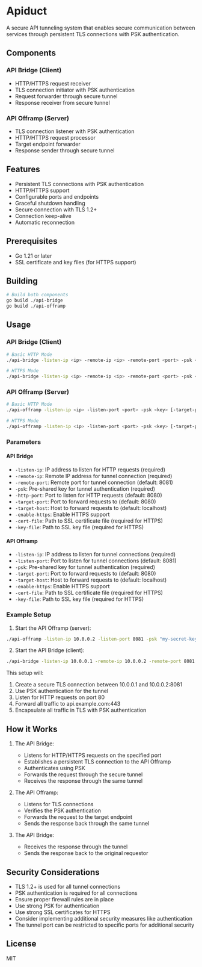 # Apiduct

A secure API tunneling system that enables secure communication between services through persistent TLS connections with PSK authentication.

## Components

### API Bridge (Client)
- HTTP/HTTPS request receiver
- TLS connection initiator with PSK authentication
- Request forwarder through secure tunnel
- Response receiver from secure tunnel

### API Offramp (Server)
- TLS connection listener with PSK authentication
- HTTP/HTTPS request processor
- Target endpoint forwarder
- Response sender through secure tunnel

## Features

- Persistent TLS connections with PSK authentication
- HTTP/HTTPS support
- Configurable ports and endpoints
- Graceful shutdown handling
- Secure connection with TLS 1.2+
- Connection keep-alive
- Automatic reconnection

## Prerequisites

- Go 1.21 or later
- SSL certificate and key files (for HTTPS support)

## Building

```bash
# Build both components
go build ./api-bridge
go build ./api-offramp
```

## Usage

### API Bridge (Client)

```bash
# Basic HTTP Mode
./api-bridge -listen-ip <ip> -remote-ip <ip> -remote-port <port> -psk <key> [-http-port <port>] [-target-port <port>] [-target-host <host>]

# HTTPS Mode
./api-bridge -listen-ip <ip> -remote-ip <ip> -remote-port <port> -psk <key> [-http-port <port>] [-target-port <port>] [-target-host <host>] -enable-https -cert-file <cert.pem> -key-file <key.pem>
```

### API Offramp (Server)

```bash
# Basic HTTP Mode
./api-offramp -listen-ip <ip> -listen-port <port> -psk <key> [-target-port <port>] [-target-host <host>]

# HTTPS Mode
./api-offramp -listen-ip <ip> -listen-port <port> -psk <key> [-target-port <port>] [-target-host <host>] -enable-https -cert-file <cert.pem> -key-file <key.pem>
```

### Parameters

#### API Bridge
- `-listen-ip`: IP address to listen for HTTP requests (required)
- `-remote-ip`: Remote IP address for tunnel connection (required)
- `-remote-port`: Remote port for tunnel connection (default: 8081)
- `-psk`: Pre-shared key for tunnel authentication (required)
- `-http-port`: Port to listen for HTTP requests (default: 8080)
- `-target-port`: Port to forward requests to (default: 8080)
- `-target-host`: Host to forward requests to (default: localhost)
- `-enable-https`: Enable HTTPS support
- `-cert-file`: Path to SSL certificate file (required for HTTPS)
- `-key-file`: Path to SSL key file (required for HTTPS)

#### API Offramp
- `-listen-ip`: IP address to listen for tunnel connections (required)
- `-listen-port`: Port to listen for tunnel connections (default: 8081)
- `-psk`: Pre-shared key for tunnel authentication (required)
- `-target-port`: Port to forward requests to (default: 8080)
- `-target-host`: Host to forward requests to (default: localhost)
- `-enable-https`: Enable HTTPS support
- `-cert-file`: Path to SSL certificate file (required for HTTPS)
- `-key-file`: Path to SSL key file (required for HTTPS)

### Example Setup

1. Start the API Offramp (server):
```bash
./api-offramp -listen-ip 10.0.0.2 -listen-port 8081 -psk "my-secret-key" -target-host api.example.com -target-port 443
```

2. Start the API Bridge (client):
```bash
./api-bridge -listen-ip 10.0.0.1 -remote-ip 10.0.0.2 -remote-port 8081 -psk "my-secret-key" -http-port 80 -target-host api.example.com -target-port 443
```

This setup will:
1. Create a secure TLS connection between 10.0.0.1 and 10.0.0.2:8081
2. Use PSK authentication for the tunnel
3. Listen for HTTP requests on port 80
4. Forward all traffic to api.example.com:443
5. Encapsulate all traffic in TLS with PSK authentication

## How it Works

1. The API Bridge:
   - Listens for HTTP/HTTPS requests on the specified port
   - Establishes a persistent TLS connection to the API Offramp
   - Authenticates using PSK
   - Forwards the request through the secure tunnel
   - Receives the response through the same tunnel

2. The API Offramp:
   - Listens for TLS connections
   - Verifies the PSK authentication
   - Forwards the request to the target endpoint
   - Sends the response back through the same tunnel

3. The API Bridge:
   - Receives the response through the tunnel
   - Sends the response back to the original requestor

## Security Considerations

- TLS 1.2+ is used for all tunnel connections
- PSK authentication is required for all connections
- Ensure proper firewall rules are in place
- Use strong PSK for authentication
- Use strong SSL certificates for HTTPS
- Consider implementing additional security measures like authentication
- The tunnel port can be restricted to specific ports for additional security

## License

MIT 